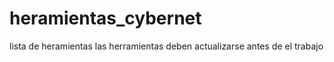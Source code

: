 # heramientas_cybernet
lista de heramientas 
las herramientas deben actualizarse antes de el trabajo 
